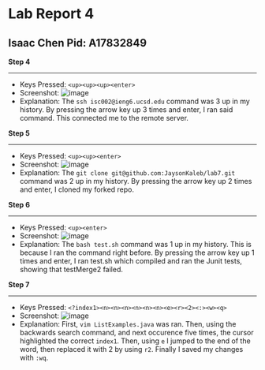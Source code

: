 # Lab Report 4
## Isaac Chen Pid: A17832849

**Step 4**

***

* Keys Pressed: `<up><up><up><enter>` 
* Screenshot: ![image](https://github.com/JaysonKaleb/cse15l-lab-reports/assets/165828220/2f9fbf9a-6a4f-42d0-9b79-1d2f1fbb550f)
* Explanation: The `ssh isc002@ieng6.ucsd.edu` command was 3 up in my history. By pressing the arrow key up 3 times and enter, I ran said command. This connected me to the remote server.

**Step 5**

***

* Keys Pressed: `<up><up><enter>` 
* Screenshot: ![image](https://github.com/JaysonKaleb/cse15l-lab-reports/assets/165828220/f7daa3ec-8d37-4d9f-a858-6b4e167fc714)
* Explanation: The `git clone git@github.com:JaysonKaleb/lab7.git` command was 2 up in my history. By pressing the arrow key up 2 times and enter, I cloned my forked repo.

**Step 6**

***

* Keys Pressed: `<up><enter>` 
* Screenshot: ![image](https://github.com/JaysonKaleb/cse15l-lab-reports/assets/165828220/cfc5cd38-0355-4de1-bfc6-d035607278ef)
* Explanation: The `bash test.sh` command was 1 up in my history. This is because I ran the command right before. By pressing the arrow key up 1 times and enter, I ran test.sh which compiled and ran the Junit tests, showing that testMerge2 failed.

**Step 7**

***

* Keys Pressed: `<?index1><n><n><n><n><n><n><e><r><2><:><w><q>` 
* Screenshot: ![image](https://github.com/JaysonKaleb/cse15l-lab-reports/assets/165828220/0c837f46-562f-46dc-a0ad-4d76fc17b720)
* Explanation: First, `vim ListExamples.java` was ran. Then, using the backwards search command, and next occurence five times, the cursor highlighted the correct `index1`. Then, using `e` I jumped to the end of the word, then replaced it with 2 by using `r2`. Finally I saved my changes with `:wq`.
